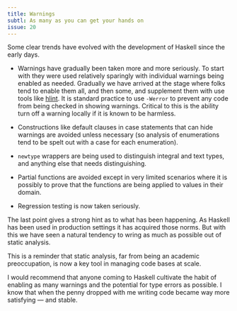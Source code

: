 ```yaml
---
title: Warnings
subtl: As many as you can get your hands on
issue: 20
---
```


Some clear trends have evolved with the development of Haskell since the early
days.

  * Warnings have gradually been taken more and more seriously. To start with
    they were used relatively sparingly with individual warnings being enabled
    as needed. Gradually we have arrived at the stage where folks tend to enable
    them all, and then some, and supplement them with use tools like
    [hlint](https://hackage.haskell.org/package/hlint). It is standard practice
    to use `-Werror` to prevent any code from being checked in showing warnings.
    Critical to this is the ability turn off a warning locally if it is known
    to be harmless.

  * Constructions like default clauses in case statements that can hide warnings
    are avoided unless necessary (so analysis of enumerations tend to be spelt
    out with a case for each enumeration).

  * `newtype` wrappers are being used to distinguish integral and text types,
    and anything else that needs distinguishing.

  * Partial functions are avoided except in very limited scenarios where it is
    possibly to prove that the functions are being applied to values in their
    domain.

  * Regression testing is now taken seriously.

The last point gives a strong hint as to what has been happening. As Haskell has
been used in production settings it has acquired those norms. But with this we
have seen a natural tendency to wring as much as possible out of static
analysis.

This is a reminder that static analysis, far from being an academic
preoccupation, is now a key tool in managing code bases at scale.

I would recommend that anyone coming to Haskell cultivate the habit of enabling
as many warnings and the potential for type errors as possible. I know that when
the penny dropped with me writing code became way more satisfying &mdash; and
stable.
